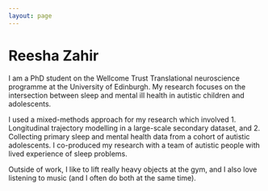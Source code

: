 ```yaml
---
layout: page
---
```


# Reesha Zahir

I am a PhD student on the Wellcome Trust Translational neuroscience programme at the University of Edinburgh. My research focuses on the intersection between sleep and mental ill health in autistic children and adolescents. 

I used a mixed-methods approach for my research which involved 1. Longitudinal trajectory modelling in a large-scale secondary dataset, and 2. Collecting primary sleep and mental health data from a cohort of autistic adolescents. I co-produced my research with a team of autistic people with lived experience of sleep problems.

Outside of work, I like to lift really heavy objects at the gym, and I also love listening to music (and I often do both at the same time).